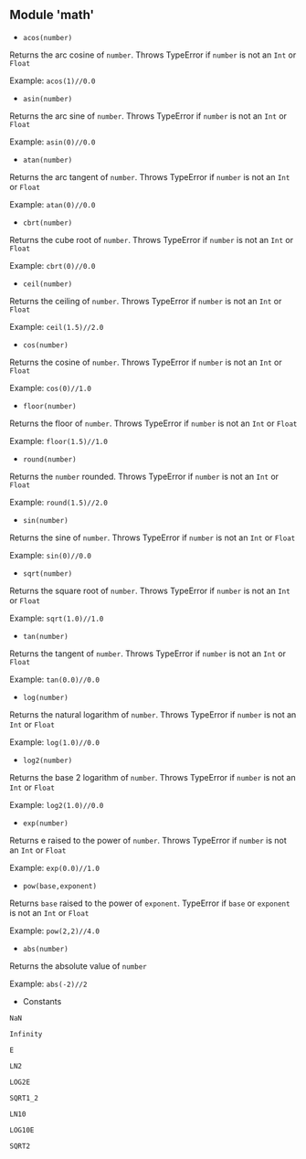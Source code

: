 ## Module 'math'

* ```acos(number)```

Returns the arc cosine of ```number```. Throws TypeError if ```number``` is not an ```Int``` or ```Float```

Example: ```acos(1)//0.0```

* ```asin(number)```

Returns the arc sine of ```number```. Throws TypeError if ```number``` is not an ```Int``` or ```Float```

Example: ```asin(0)//0.0```

* ```atan(number)```

Returns the arc tangent of ```number```. Throws TypeError if ```number``` is not an ```Int``` or ```Float```

Example: ```atan(0)//0.0```

* ```cbrt(number)```

Returns the cube root of ```number```. Throws TypeError if ```number``` is not an ```Int``` or ```Float```

Example: ```cbrt(0)//0.0```

* ```ceil(number)```

Returns the ceiling of ```number```. Throws TypeError if ```number``` is not an ```Int``` or ```Float```

Example: ```ceil(1.5)//2.0```

* ```cos(number)```

Returns the cosine of ```number```. Throws TypeError if ```number``` is not an ```Int``` or ```Float```

Example: ```cos(0)//1.0```

* ```floor(number)```

Returns the floor of ```number```. Throws TypeError if ```number``` is not an ```Int``` or ```Float```

Example: ```floor(1.5)//1.0```

* ```round(number)```

Returns the ```number``` rounded. Throws TypeError if ```number``` is not an ```Int``` or ```Float```

Example: ```round(1.5)//2.0```

* ```sin(number)```

Returns the sine of ```number```. Throws TypeError if ```number``` is not an ```Int``` or ```Float```

Example: ```sin(0)//0.0```

* ```sqrt(number)```

Returns the square root of ```number```. Throws TypeError if ```number``` is not an ```Int``` or ```Float```

Example: ```sqrt(1.0)//1.0```

* ```tan(number)```

Returns the tangent of ```number```. Throws TypeError if ```number``` is not an ```Int``` or ```Float```

Example: ```tan(0.0)//0.0```

* ```log(number)```

Returns the natural logarithm of ```number```. Throws TypeError if ```number``` is not an ```Int``` or ```Float```

Example: ```log(1.0)//0.0```

* ```log2(number)```

Returns the base 2 logarithm of ```number```. Throws TypeError if ```number``` is not an ```Int``` or ```Float```

Example: ```log2(1.0)//0.0```

* ```exp(number)```

Returns e raised to the power of ```number```. Throws TypeError if ```number``` is not an ```Int``` or ```Float```

Example: ```exp(0.0)//1.0```

* ```pow(base,exponent)```

Returns ```base``` raised to the power of ```exponent```. TypeError if ```base``` or ```exponent``` is not an ```Int``` or ```Float```

Example: ```pow(2,2)//4.0```

* ```abs(number)```

Returns the absolute value of ```number```

Example: ```abs(-2)//2```

* Constants

```NaN``` 

```Infinity```

```E```

```LN2```

```LOG2E```

```SQRT1_2```

```LN10```

```LOG10E```

```SQRT2```